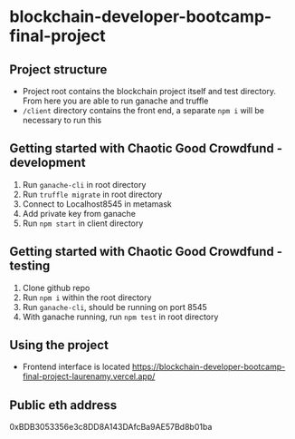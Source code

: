 # blockchain-developer-bootcamp-final-project

## Project structure

- Project root contains the blockchain project itself and test directory. From here you are able to run ganache and truffle
- `/client` directory contains the front end, a separate `npm i` will be necessary to run this

## Getting started with Chaotic Good Crowdfund - development

1. Run `ganache-cli` in root directory
2. Run `truffle migrate` in root directory
3. Connect to Localhost8545 in metamask
4. Add private key from ganache
5. Run `npm start` in client directory

## Getting started with Chaotic Good Crowdfund - testing

1. Clone github repo
2. Run `npm i` within the root directory
3. Run `ganache-cli`, should be running on port 8545
4. With ganache running, run `npm test` in root directory

## Using the project

- Frontend interface is located https://blockchain-developer-bootcamp-final-project-laurenamy.vercel.app/

## Public eth address

0xBDB3053356e3c8DD8A143DAfcBa9AE57Bd8b01ba
